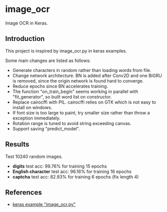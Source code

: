 # image_ocr
Image OCR in Keras.

## Introduction
This project is inspired by image_ocr.py in keras examples.

Some main changes are listed as follows:
* Generate characters in random rather than loading words from file.
* Change network architecture. BN is added after
Conv2D and one BiGRU is removed, since the origin network
is found hard to converge.
* Reduce epochs since BN accelerates training.
* The function "on_train_begin" seems working in parallel with
"fit_generator", so built word list on constructor.
* Replace cairocffi with PIL. cairocffi relies on GTK which is not easy
to install on windows.
* If font size is too large to paint, try smaller size rather than
throw a exception immediately.
* Rotation range is tuned to avoid string exceeding canvas.
* Support saving "predict_model".

## Results
Test 10240 random images.
* **digits** test acc: 99.76% for training 15 epochs
* **English character** test acc: 96.16% for training 16 epochs
* **captcha** test acc: 82.93% for training 6 epochs (fix length 4)

## References
* [keras example "image_ocr.py"](https://github.com/keras-team/keras/blob/master/examples/image_ocr.py)
